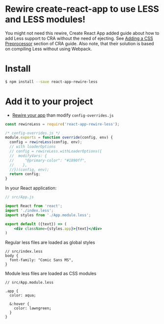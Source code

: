# Rewire create-react-app to use LESS and LESS modules!

You might not need this rewire, Create React App added guide about how to add Less support to CRA without the need of ejecting. See [Adding a CSS Preprocessor](https://github.com/facebookincubator/create-react-app/blob/master/packages/react-scripts/template/README.md#adding-a-css-preprocessor-sass-less-etc) section of CRA guide. Also note, that their solution is based on compiling Less without using Webpack.

# Install

```bash
$ npm install --save react-app-rewire-less
```

# Add it to your project

* [Rewire your app](https://github.com/timarney/react-app-rewired#how-to-rewire-your-create-react-app-project) than modify `config-overrides.js`

```javascript
const rewireLess = require('react-app-rewire-less');

/* config-overrides.js */
module.exports = function override(config, env) {
  config = rewireLess(config, env);
  // with loaderOptions
  // config = rewireLess.withLoaderOptions({
  //  modifyVars: {
  //     "@primary-color": "#1890ff",
  //    },
  //})(config, env);
  return config;
}
```

In your React application:

```jsx harmony
// src/App.js

import React from 'react';
import './index.less';
import styles from './App.module.less';

export default ({text}) => (
    <div className={styles.app}>{text}</div>
)
```

Regular less files are loaded as global styles

```less
// src/index.less
body {
  font-family: "Comic Sans MS",
}
```

Module less files are loaded as CSS modules

```less
// src/App.module.less

.app {
  color: aqua;

  &:hover {
    color: lawngreen;
  }
}
```
